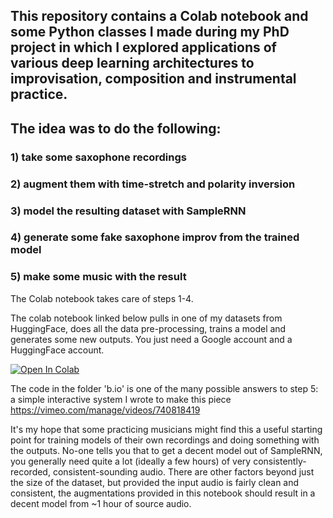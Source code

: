 ## This repository contains a Colab notebook and some Python classes I made during my PhD project in which I explored applications of various deep learning architectures to improvisation, composition and instrumental practice. 

## The idea was to do the following: 

### 1) take some saxophone recordings 
### 2) augment them with time-stretch and polarity inversion
### 3) model the resulting dataset with SampleRNN  
### 4) generate some fake saxophone improv from the trained model 
### 5) make some music with the result 

The Colab notebook takes care of steps 1-4. 

The colab notebook linked below pulls in one of my datasets from HuggingFace, does all the data pre-processing, trains a model and generates some new outputs. You just need a Google account and a HuggingFace account.

[![Open In Colab](https://colab.research.google.com/assets/colab-badge.svg)](https://colab.research.google.com/github/markhanslip/PhD_Ch5_SampleRNN/blob/main/Chapter_5_Notebook_SampleRNN.ipynb)

The code in the folder 'b.io' is one of the many possible answers to step 5: a simple interactive system I wrote to make this piece https://vimeo.com/manage/videos/740818419

It's my hope that some practicing musicians might find this a useful starting point for training models of their own recordings and doing something with the outputs. No-one tells you that to get a decent model out of SampleRNN, you generally need quite a lot (ideally a few hours) of very consistently-recorded, consistent-sounding audio. There are other factors beyond just the size of the dataset, but provided the input audio is fairly clean and consistent, the augmentations provided in this notebook should result in a decent model from ~1 hour of source audio. 
